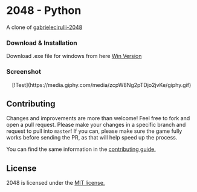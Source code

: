 # 2048 - Python
A clone of [gabrielecirulli-2048](https://github.com/gabrielecirulli/2048)

### Download & Installation
Download .exe file for windows from here [Win Version](www.google.com)


### Screenshot

<p align="center">
  [!Test](https://media.giphy.com/media/zcpW8Ng2pTDjo2jvKe/giphy.gif)
</p>



## Contributing
Changes and improvements are more than welcome! Feel free to fork and open a pull request. Please make your changes in a specific branch and request to pull into `master`! If you can, please make sure the game fully works before sending the PR, as that will help speed up the process.

You can find the same information in the [contributing guide.](https://github.com/gabrielecirulli/2048/blob/master/CONTRIBUTING.md)

## License
2048 is licensed under the [MIT license.](https://github.com/gabrielecirulli/2048/blob/master/LICENSE.txt)
